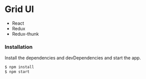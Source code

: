 # Grid UI
- React
- Redux
- Redux-thunk

### Installation
Install the dependencies and devDependencies and start the app.

```sh
$ npm install
$ npm start
```
